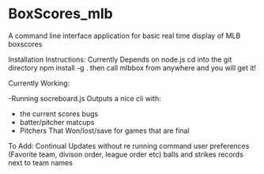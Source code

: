 # BoxScores_mlb
A command line interface application for basic real time display of MLB boxscores

Installation Instructions:
	Currently Depends on node.js 
	cd into the git directory 
	npm install -g . 
	then call mlbbox from anywhere and you will get it!
	
Currently Working:

-Running socreboard.js Outputs a nice cli with:
 - the current scores bugs 
 - batter/pitcher matcups
 - Pitchers That Won/lost/save for games that are final 


To Add:
Continual Updates without re running command
user preferences (Favorite team, divison order, league order etc) 
balls and strikes
records next to team names 

